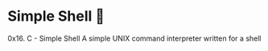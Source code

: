 # Simple Shell :shell:

0x16. C - Simple Shell
A simple UNIX command interpreter written for a shell

